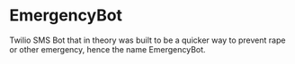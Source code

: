 # EmergencyBot

Twilio SMS Bot that in theory was built to be a quicker way to prevent rape or other emergency, hence the name EmergencyBot. 
